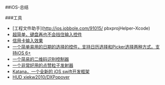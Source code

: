 ##iOS-总结

###工具
* [工程文件助手](http://ios.jobbole.com/91015/  pbxprojHelper–Xcode)
* [超简单，键盘再也不会挡住输入控件](https://github.com/netyouli/WHC_KeyboardManager)
* [信用卡输入效果](https://github.com/orazz/CreditCardForm-iOS)
* [一个简单易用的日期的选择的控件，支持日历选择和Picker选择两种方式。支持iOS 6+](https://github.com/kRadius/HYYCalendar)
* [一个简易的二维码识别控制器](https://github.com/STShenZhaoliang/STQRCodeController)
* [一个非常好用的点赞粒子发射器](https://github.com/SplashZ/YJFavorEmitter)
* [Katana，一个全新的 iOS swift开发框架](https://github.com/BendingSpoons/katana-swift)
* [HUD xiekw2010/DXPopover](https://github.com/xiekw2010/DXPopover)


